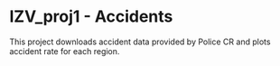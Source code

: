 # IZV_proj1 - Accidents

This project downloads accident data provided by Police CR and plots accident rate for each region.
